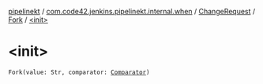 [pipelinekt](../../../index.md) / [com.code42.jenkins.pipelinekt.internal.when](../../index.md) / [ChangeRequest](../index.md) / [Fork](index.md) / [&lt;init&gt;](./-init-.md)

# &lt;init&gt;

`Fork(value: Str, comparator: `[`Comparator`](../../../com.code42.jenkins.pipelinekt.core/-comparator/index.md)`)`